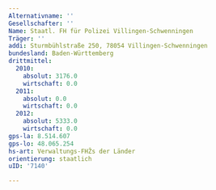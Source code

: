 ```yaml
---
Alternativname: ''
Gesellschafter: ''
Name: Staatl. FH für Polizei Villingen-Schwenningen
Träger: ''
addi: Sturmbühlstraße 250, 78054 Villingen-Schwenningen
bundesland: Baden-Württemberg
drittmittel:
  2010:
    absolut: 3176.0
    wirtschaft: 0.0
  2011:
    absolut: 0.0
    wirtschaft: 0.0
  2012:
    absolut: 5333.0
    wirtschaft: 0.0
gps-la: 8.514.607
gps-lo: 48.065.254
hs-art: Verwaltungs-FHŽs der Länder
orientierung: staatlich
uID: '7140'

---
```


